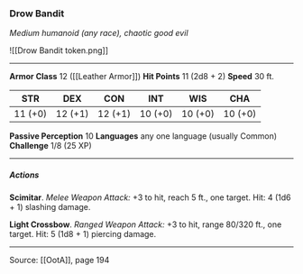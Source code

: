 ### Drow Bandit
_Medium humanoid (any race), chaotic good evil_

![[Drow Bandit token.png]]


---

**Armor Class** 12 ([[Leather Armor]])
**Hit Points** 11 (2d8 + 2)
**Speed** 30 ft.

| STR     | DEX     | CON     | INT     | WIS     | CHA     |
|---------|---------|---------|---------|---------|---------|
| 11 (+0) | 12 (+1) | 12 (+1) | 10 (+0) | 10 (+0) | 10 (+0) |

**Passive Perception** 10
**Languages** any one language (usually Common)
**Challenge** 1/8 (25 XP)

---

##### Actions
**Scimitar**. _Melee Weapon Attack:_ +3 to hit, reach 5 ft., one target. Hit: 4 (1d6 + 1) slashing damage.

**Light Crossbow**. _Ranged Weapon Attack:_ +3 to hit, range 80/320 ft., one target. Hit: 5 (1d8 + 1) piercing damage.


---

Source: [[OotA]], page 194